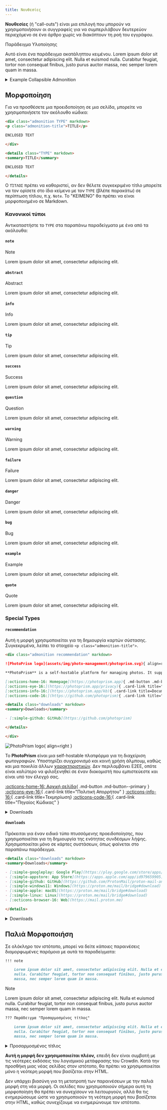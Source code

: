 ```yaml
---
title: Νουθεσίες
---
```


**Νουθεσίες** (ή "call-outs") είναι μια επιλογή που μπορούν να χρησιμοποιήσουν οι συγγραφείς για να συμπεριλάβουν δευτερεύον περιεχόμενο σε ένα άρθρο χωρίς να διακόπτουν τη ροή του εγγράφου.

<div class="admonition example" markdown>
<p class="admonition-title">Παράδειγμα Υλοποίησης</p>

Αυτό είναι ένα παράδειγμα ακατάληπτου κειμένου. Lorem ipsum dolor sit amet, consectetur adipiscing elit. Nulla et euismod nulla. Curabitur feugiat, tortor non consequat finibus, justo purus auctor massa, nec semper lorem quam in massa.

</div>

<details class="example" markdown>
<summary>Example Collapsible Admonition</summary>

This is an example of a collapsible admonition. Lorem ipsum dolor sit amet, consectetur adipiscing elit. Nulla et euismod nulla. Curabitur feugiat, tortor non consequat finibus, justo purus auctor massa, nec semper lorem quam in massa.

</details>

## Μορφοποίηση

Για να προσθέσετε μια προειδοποίηση σε μια σελίδα, μπορείτε να χρησιμοποιήσετε τον ακόλουθο κώδικα:

```markdown title="Admonition"
<div class="admonition TYPE" markdown>
<p class="admonition-title">TITLE</p>

ENCLOSED TEXT

</div>
```

```markdown title="Collapsible Admonition"
<details class="TYPE" markdown>
<summary>TITLE</summary>

ENCLOSED TEXT

</details>
```

Ο `ΤΊΤΛΟΣ` πρέπει να καθοριστεί, αν δεν θέλετε συγκεκριμένο τίτλο μπορείτε να τον ορίσετε στο ίδιο κείμενο με τον `TYPE` (βλέπε παρακάτω) σε περίπτωση τίτλου, π.χ. `Note`. Το "ΚΕΙΜΕΝΟ" θα πρέπει να είναι μορφοποιημένο σε Markdown.

### Κανονικοί τύποι

Αντικαταστήστε το `TYPE` στα παραπάνω παραδείγματα με ένα από τα ακόλουθα:

#### `note`

<div class="admonition note" markdown>
<p class="admonition-title">Note</p>

Lorem ipsum dolor sit amet, consectetur adipiscing elit.

</div>

#### `abstract`

<div class="admonition abstract" markdown>
<p class="admonition-title">Abstract</p>

Lorem ipsum dolor sit amet, consectetur adipiscing elit.

</div>

#### `info`

<div class="admonition info" markdown>
<p class="admonition-title">Info</p>

Lorem ipsum dolor sit amet, consectetur adipiscing elit.

</div>

#### `tip`

<div class="admonition tip" markdown>
<p class="admonition-title">Tip</p>

Lorem ipsum dolor sit amet, consectetur adipiscing elit.

</div>

#### `success`

<div class="admonition success" markdown>
<p class="admonition-title">Success</p>

Lorem ipsum dolor sit amet, consectetur adipiscing elit.

</div>

#### `question`

<div class="admonition question" markdown>
<p class="admonition-title">Question</p>

Lorem ipsum dolor sit amet, consectetur adipiscing elit.

</div>

#### `warning`

<div class="admonition warning" markdown>
<p class="admonition-title">Warning</p>

Lorem ipsum dolor sit amet, consectetur adipiscing elit.

</div>

#### `failure`

<div class="admonition failure" markdown>
<p class="admonition-title">Failure</p>

Lorem ipsum dolor sit amet, consectetur adipiscing elit.

</div>

#### `danger`

<div class="admonition danger" markdown>
<p class="admonition-title">Danger</p>

Lorem ipsum dolor sit amet, consectetur adipiscing elit.

</div>

#### `bug`

<div class="admonition bug" markdown>
<p class="admonition-title">Bug</p>

Lorem ipsum dolor sit amet, consectetur adipiscing elit.

</div>

#### `example`

<div class="admonition example" markdown>
<p class="admonition-title">Example</p>

Lorem ipsum dolor sit amet, consectetur adipiscing elit.

</div>

#### `quote`

<div class="admonition quote" markdown>
<p class="admonition-title">Quote</p>

Lorem ipsum dolor sit amet, consectetur adipiscing elit.

</div>

### Special Types

#### `recommendation`

Αυτή η μορφή χρησιμοποιείται για τη δημιουργία καρτών σύστασης. Συγκεκριμένα, λείπει το στοιχείο `<p class="admonition-title">`.

```markdown title="Recommendation Card"
<div class="admonition recommendation" markdown>

![PhotoPrism logo](assets/img/photo-management/photoprism.svg){ align=right }

**PhotoPrism** is a self-hostable platform for managing photos. It supports album syncing and sharing as well as a variety of other [features](https://photoprism.app/features). It does not include E2EE, so it's best hosted on a server that you trust and is under your control.

[:octicons-home-16: Homepage](https://photoprism.app){ .md-button .md-button--primary }
[:octicons-eye-16:](https://photoprism.app/privacy){ .card-link title="Privacy Policy" }
[:octicons-info-16:](https://photoprism.app/kb){ .card-link title=Documentation}
[:octicons-code-16:](https://github.com/photoprism){ .card-link title="Source Code" }

<details class="downloads" markdown>
<summary>Downloads</summary>

- [:simple-github: GitHub](https://github.com/photoprism)

</details>

</div>
```

<div class="result" markdown>

<div class="admonition recommendation" markdown>

![PhotoPrism logo](../assets/img/photo-management/photoprism.svg){ align=right }

Το **PhotoPrism** είναι μια self-hostable πλατφόρμα για τη διαχείριση φωτογραφιών. Υποστηρίζει συγχρονισμό και κοινή χρήση άλμπουμ, καθώς και μια ποικιλία άλλων [χαρακτηριστικών](https://photoprism.app/features). Δεν περιλαμβάνει E2EE, οπότε είναι καλύτερο να φιλοξενηθεί σε έναν διακομιστή που εμπιστεύεστε και είναι υπό τον έλεγχό σας.

[:octicons-home-16: Αρχική σελίδα](https://photoprism.app){ .md-button .md-button--primary }
[:octicons-eye-16:](https://photoprism.app/privacy){ .card-link title="Πολιτική Απορρήτου" }
[:octicons-info-16:](https://photoprism.app/kb){ .card-link title=Τεκμηρίωση}
[:octicons-code-16:](https://github.com/photoprism){ .card-link title="Πηγαίος Κώδικας" }

<details class="downloads" markdown>
<summary>Downloads</summary>

- [:simple-github: GitHub](https://github.com/photoprism)

</details>

</div>

</div>

#### `downloads`

Πρόκειται για έναν ειδικό τύπο πτυσσόμενης προειδοποίησης, που χρησιμοποιείται για τη δημιουργία της ενότητας συνδέσμων λήψης. Χρησιμοποιείται μόνο σε κάρτες συστάσεων, όπως φαίνεται στο παραπάνω παράδειγμα.

```markdown title="Downloads Section"
<details class="downloads" markdown>
<summary>Downloads</summary>

- [:simple-googleplay: Google Play](https://play.google.com/store/apps/details?id=ch.protonmail.android)
- [:simple-appstore: App Store](https://apps.apple.com/app/id979659905)
- [:simple-github: GitHub](https://github.com/ProtonMail/proton-mail-android/releases)
- [:simple-windows11: Windows](https://proton.me/mail/bridge#download)
- [:simple-apple: macOS](https://proton.me/mail/bridge#download)
- [:simple-linux: Linux](https://proton.me/mail/bridge#download)
- [:octicons-browser-16: Web](https://mail.proton.me)

</details>
```

<div class="result" markdown>

<details class="downloads" markdown>
<summary>Downloads</summary>

- [:simple-googleplay: Google Play](https://play.google.com/store/apps/details?id=ch.protonmail.android)
- [:simple-appstore: App Store](https://apps.apple.com/app/id979659905)
- [:simple-github: GitHub](https://github.com/ProtonMail/proton-mail-android/releases)
- [:simple-windows11: Windows](https://proton.me/mail/bridge#download)
- [:simple-apple: macOS](https://proton.me/mail/bridge#download)
- [:simple-linux: Linux](https://proton.me/mail/bridge#download)
- [:octicons-browser-16: Web](https://mail.proton.me)

</details>

</div>

## Παλιά Μορφοποιήση

Σε ολόκληρο τον ιστότοπο, μπορεί να δείτε κάποιες παραινέσεις διαμορφωμένες παρόμοια με αυτά τα παραδείγματα:

```markdown title="Admonition"
!!! note

    Lorem ipsum dolor sit amet, consectetur adipiscing elit. Nulla et euismod
    nulla. Curabitur feugiat, tortor non consequat finibus, justo purus auctor
    massa, nec semper lorem quam in massa.
```

<div class="result" markdown>

<div class="admonition note" markdown>
<p class="admonition-title">Note</p>

Lorem ipsum dolor sit amet, consectetur adipiscing elit. Nulla et euismod
nulla. Curabitur feugiat, tortor non consequat finibus, justo purus auctor
massa, nec semper lorem quam in massa.

</div>

</div>

```markdown title="Collapsible Admonition"
??? Παράδειγμα "Προσαρμοσμένος τίτλος"

    Lorem ipsum dolor sit amet, consectetur adipiscing elit. Nulla et euismod
    nulla. Curabitur feugiat, tortor non consequat finibus, justo purus auctor
    massa, nec semper lorem quam in massa.
```

<div class="result" markdown>

<details class="example" markdown>
<summary>Προσαρμοσμένος τίτλος</summary>

Lorem ipsum dolor sit amet, consectetur adipiscing elit. Nulla et euismod
nulla. Curabitur feugiat, tortor non consequat finibus, justo purus auctor
massa, nec semper lorem quam in massa.

</details>

</div>

**Αυτή η μορφή δεν χρησιμοποιείται πλέον,** επειδή δεν είναι συμβατή με τις νεότερες εκδόσεις του λογισμικού μετάφρασης του Crowdin. Κατά την προσθήκη μιας νέας σελίδας στον ιστότοπο, θα πρέπει να χρησιμοποιείται μόνο η νεότερη μορφή που βασίζεται στην HTML.

Δεν υπάρχει βιασύνη για τη μετατροπή των παραινέσεων με την παλιά μορφή στη νέα μορφή. Οι σελίδες που χρησιμοποιούν σήμερα αυτή τη μορφοποίηση θα πρέπει να συνεχίσουν να λειτουργούν, αλλά θα τις ενημερώσουμε ώστε να χρησιμοποιούν τη νεότερη μορφή που βασίζεται στην HTML, καθώς συνεχίζουμε να ενημερώνουμε τον ιστότοπο.
